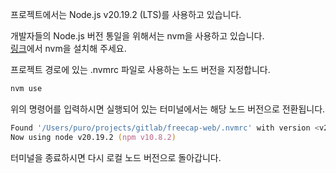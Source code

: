 프로젝트에서는 Node.js v20.19.2 (LTS)를 사용하고 있습니다.

개발자들의 Node.js 버전 통일을 위해서는 nvm을 사용하고 있습니다.  
[링크](https://github.com/nvm-sh/nvm?tab=readme-ov-file#install--update-script)에서 nvm을 설치해 주세요.

프로젝트 경로에 있는 .nvmrc 파일로 사용하는 노드 버전을 지정합니다.

``` zsh
nvm use
```
위의 명령어를 입력하시면 실행되어 있는 터미널에서는 해당 노드 버전으로 전환됩니다.
``` zsh
Found '/Users/puro/projects/gitlab/freecap-web/.nvmrc' with version <v20.19.2>
Now using node v20.19.2 (npm v10.8.2)
```
터미널을 종료하시면 다시 로컬 노드 버전으로 돌아갑니다.